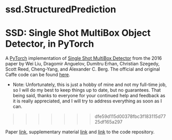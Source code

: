 # ssd.StructuredPrediction

# SSD: Single Shot MultiBox Object Detector, in PyTorch
A [PyTorch](http://pytorch.org/) implementation of [Single Shot MultiBox Detector](http://arxiv.org/abs/1512.02325) from the 2016 paper by Wei Liu, Dragomir Anguelov, Dumitru Erhan, Christian Szegedy, Scott Reed, Cheng-Yang, and Alexander C. Berg.  The official and original Caffe code can be found [here](https://github.com/weiliu89/caffe/tree/ssd). 
- Note: Unfortunately, this is just a hobby of mine and not my full-time job, so I will do my best to keep things up to date, but no guarantees.  That being said, thanks to everyone for your continued help and feedback as it is really appreciated, and I will try to address everything as soon as I can. 
>>>>>>> dfe59d115d00378fbc3f183115d7725df165a297

Paper [link](https://arxiv.org/pdf/1511.06411.pdf), supplementary material [link](http://proceedings.mlr.press/v48/songb16-supp.pdf) and [link](https://github.com/yang-song/APDLM) to the code repository.

